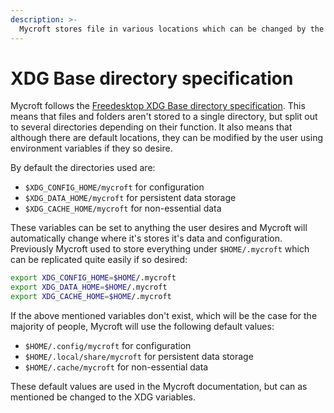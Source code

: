 ```yaml
---
description: >-
  Mycroft stores file in various locations which can be changed by the user using some environment variables
---
```


# XDG Base directory specification

Mycroft follows the [Freedesktop XDG Base directory specification](https://specifications.freedesktop.org/basedir-spec/basedir-spec-latest.html).
This means that files and folders aren't stored to a single directory, but split out to several directories depending on their function.
It also means that although there are default locations, they can be modified by the user using environment variables if they so desire.

By default the directories used are:

- `$XDG_CONFIG_HOME/mycroft` for configuration
- `$XDG_DATA_HOME/mycroft` for persistent data storage
- `$XDG_CACHE_HOME/mycroft` for non-essential data

These variables can be set to anything the user desires and Mycroft will automatically change where it's stores it's data and configuration.
Previously Mycroft used to store everything under `$HOME/.mycroft` which can be replicated quite easily if so desired:

```bash
export XDG_CONFIG_HOME=$HOME/.mycroft
export XDG_DATA_HOME=$HOME/.mycroft
export XDG_CACHE_HOME=$HOME/.mycroft
```

If the above mentioned variables don't exist, which will be the case for the majority of people, Mycroft will use the following default values:

- `$HOME/.config/mycroft` for configuration
- `$HOME/.local/share/mycroft` for persistent data storage
- `$HOME/.cache/mycroft` for non-essential data

These default values are used in the Mycroft documentation, but can as mentioned be changed to the XDG variables.

